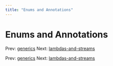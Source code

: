 ```yaml
---
title: "Enums and Annotations"
---
```


# Enums and Annotations

Prev: [generics](generics.md)
Next: [lambdas-and-streams](lambdas-and-streams.md)

Prev: [generics](generics.md)
Next: [lambdas-and-streams](lambdas-and-streams.md)
